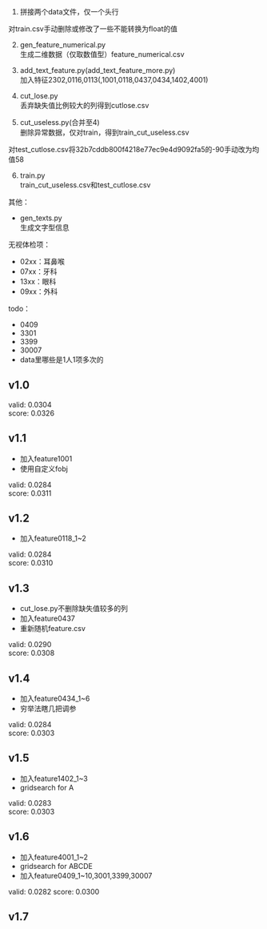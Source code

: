 1. 拼接两个data文件，仅一个头行

对train.csv手动删除或修改了一些不能转换为float的值

2. gen_feature_numerical.py  
生成二维数据（仅取数值型）feature_numerical.csv

3. add_text_feature.py(add_text_feature_more.py)  
加入特征2302,0116,0113(,1001,0118,0437,0434,1402,4001)

4. cut_lose.py  
丢弃缺失值比例较大的列得到cutlose.csv

5. cut_useless.py(合并至4)  
删除异常数据，仅对train，得到train_cut_useless.csv

对test_cutlose.csv将32b7cddb800f4218e77ec9e4d9092fa5的-90手动改为均值58

6. train.py  
train_cut_useless.csv和test_cutlose.csv

其他：

- gen_texts.py  
生成文字型信息

无视体检项：

- 02xx：耳鼻喉
- 07xx：牙科
- 13xx：眼科
- 09xx：外科

todo：

- 0409
- 3301
- 3399
- 30007
- data里哪些是1人1项多次的

## v1.0

valid: 0.0304  
score: 0.0326

## v1.1

- 加入feature1001
- 使用自定义fobj

valid: 0.0284  
score: 0.0311

## v1.2

- 加入feature0118_1~2

valid: 0.0284  
score: 0.0310

## v1.3

- cut_lose.py不删除缺失值较多的列
- 加入feature0437
- 重新随机feature.csv

valid: 0.0290  
score: 0.0308

## v1.4

- 加入feature0434_1~6
- 穷举法瞎几把调参

valid: 0.0284  
score: 0.0303

## v1.5

- 加入feature1402_1~3
- gridsearch for A

valid: 0.0283  
score: 0.0303

## v1.6

- 加入feature4001_1~2
- gridsearch for ABCDE
- 加入feature0409_1~10,3001,3399,30007

valid: 0.0282
score: 0.0300

## v1.7

